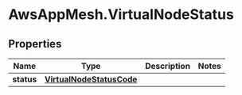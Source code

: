 # AwsAppMesh.VirtualNodeStatus

## Properties

Name | Type | Description | Notes
------------ | ------------- | ------------- | -------------
**status** | [**VirtualNodeStatusCode**](VirtualNodeStatusCode.md) |  | 


